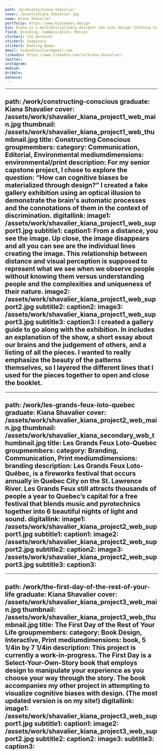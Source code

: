 ```yaml
---
path: /graduates/kiana-shavalier
cover: /assets/Kiana_Shevalier.jpg
name: Kiana Shavalier
portfolio: https://www.kianadoes.design
bio: Kiana is a multidisciplinary designer who uses design thinking to kindle original ideas and do meaningful work.
field: Branding, Communication, Motion
sticker1: Cat Harasser
sticker2: Imaginary
sticker3: Dancing Queen
email: kianashavalier@gmail.com
linkedin: https://www.linkedin.com/in/kiana-shavalier/
twitter:
instagram:
medium:
dribble:
behance:
---
```


---
path: /work/constructing-conscious 
graduate: Kiana Shavalier
cover: /assets/work/shavalier_kiana_project1_web_main.jpg
thumbnail: /assets/work/shavalier_kiana_project1_web_thumbnail.jpg
title: Constructing Conscious 
groupmembers:
category: Communication, Editorial, Environmental
mediumdimensions: environmental/print
description: For my senior capstone project, I chose to explore the question: “How can cognitive biases be materialized through design?” I created a fake gallery exhibition using an optical illusion to demonstrate the brain's automatic processes and the connotations of them in the context of discrimination.
digitallink:
image1: /assets/work/shavalier_kiana_project1_web_support1.jpg
subtitle1:
caption1: From a distance, you see the image. Up close, the image disappears and all you can see are the individual lines creating the image. This relationship between distance and visual perception is supposed to represent what we see when we observe people without knowing them versus understanding people and the complexities and uniqueness of their nature.
image2: /assets/work/shavalier_kiana_project1_web_support2.jpg
subtitle2:
caption2:
image3: /assets/work/shavalier_kiana_project1_web_support3.jpg
subtitle3:
caption3: I created a gallery guide to go along with the exhibition. In includes an explanation of the show, a short essay about our brains and the judgement of others, and a listing of all the pieces. I wanted to really emphasize the beauty of the patterns themselves, so I layered the different lines that I used for the pieces together to open and close the booklet.
---

---
path: /work/les-grands-feux-loto-quebec
graduate: Kiana Shavalier
cover: /assets/work/shavalier_kiana_project2_web_main.jpg
thumbnail: /assets/work/shavalier_kiana_secondary_web_thumbnail.jpg
title: Les Grands Feux Loto-Quebec
groupmembers:
category: Branding, Communication, Print
mediumdimensions:  branding
description: Les Grands Feux Loto-Québec, is a fireworks festival that occurs annually in Quebec City on the St. Lawrence River. Les Grands Feux still attracts thousands of people a year to Quebec’s capital for a free festival that blends music and pyrotechnics together into 6 beautiful nights of light and sound.
digitallink:
image1: /assets/work/shavalier_kiana_project2_web_support1.jpg
subtitle1:
caption1:
image2: /assets/work/shavalier_kiana_project2_web_support2.jpg
subtitle2:
caption2:
image3: /assets/work/shavalier_kiana_project2_web_support3.jpg
subtitle3:
caption3:
---

---
path: /work/the-first-day-of-the-rest-of-your-life
graduate: Kiana Shavalier
cover: /assets/work/shavalier_kiana_project3_web_main.jpg
thumbnail: /assets/work/shavalier_kiana_project3_web_thumbnail.jpg
title: The First Day of the Rest of Your Life
groupmembers:
category: Book Design, Interactive, Print
mediumdimensions: book, 5 1/4in by 7 1/4in
description: This project is currently a work-in-progress. The First Day is a Select-Your-Own-Story book that employs design to manipulate your experience as you choose your way through the story. The book accompanies my other project in attempting to visualize cognitive biases with design. (The most updated version is on my site!)
digitallink:
image1: /assets/work/shavalier_kiana_project3_web_support1.jpg
subtitle1:
caption1:
image2: /assets/work/shavalier_kiana_project3_web_support2.jpg
subtitle2:
caption2:
image3:
subtitle3:
caption3:
---
